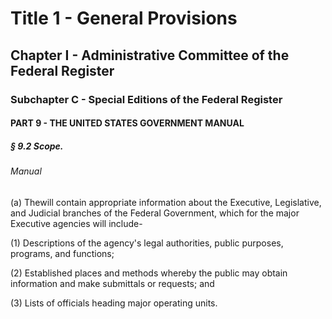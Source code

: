 
# Title 1 - General Provisions
## Chapter I - Administrative Committee of the Federal Register
### Subchapter C - Special Editions of the Federal Register
#### PART 9 - THE UNITED STATES GOVERNMENT MANUAL
##### § 9.2 Scope.
###### Manual

(a) Thewill contain appropriate information about the Executive, Legislative, and Judicial branches of the Federal Government, which for the major Executive agencies will include-

(1) Descriptions of the agency's legal authorities, public purposes, programs, and functions;

(2) Established places and methods whereby the public may obtain information and make submittals or requests; and

(3) Lists of officials heading major operating units.
